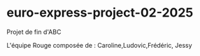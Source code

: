 # euro-express-project-02-2025
Projet de fin d'ABC 

L'équipe Rouge composée de : Caroline,Ludovic,Frédéric, Jessy
